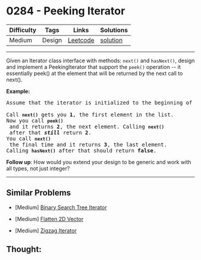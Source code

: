 # 0284 - Peeking Iterator

Difficulty  | Tags | Links | Solutions
----------- | ---- | ----- | -----
Medium | Design | [Leetcode](https://leetcode.com/problems/peeking-iterator) | [solution](https://leetcode.com/problems/peeking-iterator/solution/)


-----------

<p>Given an Iterator class interface with methods: <code>next()</code> and <code>hasNext()</code>, design and implement a PeekingIterator that support the <code>peek()</code> operation -- it essentially peek() at the element that will be returned by the next call to next().</p>

<p><strong>Example:</strong></p>

<pre>
Assume that the iterator is initialized to the beginning of the list: <strong><code>[1,2,3]</code></strong>.

Call <strong><code>next()</code></strong> gets you <strong>1</strong>, the first element in the list.
Now you call <strong><code>peek()</code></strong> and it returns <strong>2</strong>, the next element. Calling <strong><code>next()</code></strong> after that <i><b>still</b></i> return <strong>2</strong>. 
You call <strong><code>next()</code></strong> the final time and it returns <strong>3</strong>, the last element. 
Calling <strong><code>hasNext()</code></strong> after that should return <strong>false</strong>.
</pre>

<p><b>Follow up</b>: How would you extend your design to be generic and work with all types, not just integer?</p>


-----------


## Similar Problems

- [Medium] [Binary Search Tree Iterator](binary-search-tree-iterator)

- [Medium] [Flatten 2D Vector](flatten-2d-vector)

- [Medium] [Zigzag Iterator](zigzag-iterator)




## Thought:
